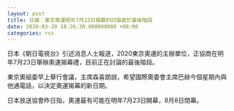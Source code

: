 ```yaml
---
layout: post
title: 日媒：東京奧運明年7月23日揭幕的討論處於最後階段
date: 2020-03-30 18:26:30.000000000 +08:00
categories: rss
---
```


日本《朝日電視台》引述消息人士報道，2020東京奧運的主辦單位，正協商在明年7月23日舉辦奧運揭幕禮，目前正在討論的最後階段。

東京奧組委早上舉行會議，主席森喜朗說，希望國際奧委會主席巴赫今個星期內與他通電話，以決定奧運揭幕的新日期。

日本放送協會昨日指，奧運最有可能在明年7月23日開幕，8月8日閉幕。
